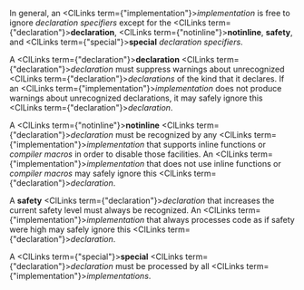 
 



In general, an <ClLinks  term={"implementation"}><i>implementation</i></ClLinks> is free to ignore *declaration specifiers* except for the <ClLinks  term={"declaration"}><b>declaration</b></ClLinks>, <ClLinks  term={"notinline"}><b>notinline</b></ClLinks>, **safety**, and <ClLinks  term={"special"}><b>special</b></ClLinks> *declaration specifiers*. 



A <ClLinks  term={"declaration"}><b>declaration</b></ClLinks> <ClLinks  term={"declaration"}><i>declaration</i></ClLinks> must suppress warnings about unrecognized <ClLinks  term={"declaration"}><i>declarations</i></ClLinks> of the kind that it declares. If an <ClLinks  term={"implementation"}><i>implementation</i></ClLinks> does not produce warnings about unrecognized declarations, it may safely ignore this <ClLinks  term={"declaration"}><i>declaration</i></ClLinks>. 



A <ClLinks  term={"notinline"}><b>notinline</b></ClLinks> <ClLinks  term={"declaration"}><i>declaration</i></ClLinks> must be recognized by any <ClLinks  term={"implementation"}><i>implementation</i></ClLinks> that supports inline functions or *compiler macros* in order to disable those facilities. An <ClLinks  term={"implementation"}><i>implementation</i></ClLinks> that does not use inline functions or *compiler macros* may safely ignore this <ClLinks  term={"declaration"}><i>declaration</i></ClLinks>. 



A **safety** <ClLinks  term={"declaration"}><i>declaration</i></ClLinks> that increases the current safety level must always be recognized. An <ClLinks  term={"implementation"}><i>implementation</i></ClLinks> that always processes code as if safety were high may safely ignore this <ClLinks  term={"declaration"}><i>declaration</i></ClLinks>. 



A <ClLinks  term={"special"}><b>special</b></ClLinks> <ClLinks  term={"declaration"}><i>declaration</i></ClLinks> must be processed by all <ClLinks  term={"implementation"}><i>implementations</i></ClLinks>. 



